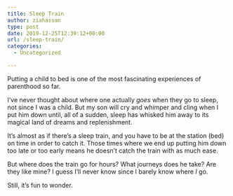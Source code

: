 ```yaml
---
title: Sleep Train
author: ziahassan
type: post
date: 2019-12-25T12:39:12+00:00
url: /sleep-train/
categories:
  - Uncategorized

---
```

Putting a child to bed is one of the most fascinating experiences of parenthood so far.

I&#8217;ve never thought about where one actually _goes_ when they go to sleep, not since I was a child. But my son will cry and whimper and cling when I put him down until, all of a sudden, sleep has whisked him away to its magical land of dreams and replenishment.

It&#8217;s almost as if there&#8217;s a sleep train, and you have to be at the station (bed) on time in order to catch it. Those times where we end up putting him down too late or too early means he doesn&#8217;t catch the train with as much ease.

But where does the train go for hours? What journeys does he take? Are they like mine? I guess I&#8217;ll never know since I barely know where _I_ go.

Still, it&#8217;s fun to wonder.